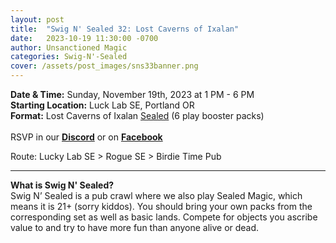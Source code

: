 ```yaml
---
layout: post
title:  "Swig N' Sealed 32: Lost Caverns of Ixalan"
date:   2023-10-19 11:30:00 -0700
author: Unsanctioned Magic
categories: Swig-N'-Sealed
cover: /assets/post_images/sns33banner.png
---
```


<b>Date & Time:</b> Sunday, November 19th, 2023 at 1 PM - 6 PM<br>
<b>Starting Location:</b> Luck Lab SE, Portland OR<br>
<b>Format:</b> Lost Caverns of Ixalan <a href="https://magic.wizards.com/en/game-info/gameplay/formats/sealed-deck">Sealed</a> (6 play booster packs)<br>
<br>
RSVP in our <a href="https://discord.gg/N7Vne8He2t" target="_blank"><b>Discord</b></a> or on <a href="https://www.facebook.com/events/3511504859099272" target="_blank"><b>Facebook</b></a>

Route: Lucky Lab SE > Rogue SE > Birdie Time Pub

<hr>

<b>What is Swig N' Sealed?</b><br> 
Swig N’ Sealed is a pub crawl where we also play Sealed Magic, which means it is 21+ (sorry kiddos). You should bring your own packs from the corresponding set as well as basic lands. Compete for objects you ascribe value to and try to have more fun than anyone alive or dead.
